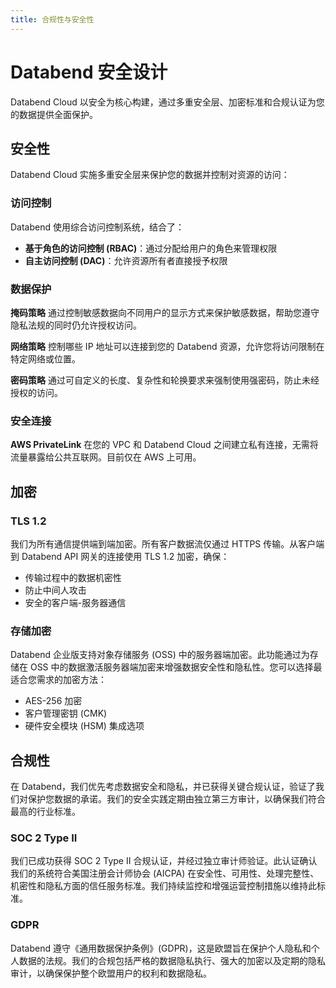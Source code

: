 ```yaml
---
title: 合规性与安全性
---
```


# Databend 安全设计

Databend Cloud 以安全为核心构建，通过多重安全层、加密标准和合规认证为您的数据提供全面保护。

## 安全性

Databend Cloud 实施多重安全层来保护您的数据并控制对资源的访问：

### 访问控制

Databend 使用综合访问控制系统，结合了：

- **基于角色的访问控制 (RBAC)**：通过分配给用户的角色来管理权限
- **自主访问控制 (DAC)**：允许资源所有者直接授予权限

### 数据保护

**掩码策略**
通过控制敏感数据向不同用户的显示方式来保护敏感数据，帮助您遵守隐私法规的同时仍允许授权访问。

**网络策略**
控制哪些 IP 地址可以连接到您的 Databend 资源，允许您将访问限制在特定网络或位置。

**密码策略**
通过可自定义的长度、复杂性和轮换要求来强制使用强密码，防止未经授权的访问。

### 安全连接

**AWS PrivateLink**
在您的 VPC 和 Databend Cloud 之间建立私有连接，无需将流量暴露给公共互联网。目前仅在 AWS 上可用。

## 加密

### TLS 1.2

我们为所有通信提供端到端加密。所有客户数据流仅通过 HTTPS 传输。从客户端到 Databend API 网关的连接使用 TLS 1.2 加密，确保：

- 传输过程中的数据机密性
- 防止中间人攻击
- 安全的客户端-服务器通信

### 存储加密

Databend 企业版支持对象存储服务 (OSS) 中的服务器端加密。此功能通过为存储在 OSS 中的数据激活服务器端加密来增强数据安全性和隐私性。您可以选择最适合您需求的加密方法：

- AES-256 加密
- 客户管理密钥 (CMK)
- 硬件安全模块 (HSM) 集成选项

## 合规性

在 Databend，我们优先考虑数据安全和隐私，并已获得关键合规认证，验证了我们对保护您数据的承诺。我们的安全实践定期由独立第三方审计，以确保我们符合最高的行业标准。

### SOC 2 Type II

我们已成功获得 SOC 2 Type II 合规认证，并经过独立审计师验证。此认证确认我们的系统符合美国注册会计师协会 (AICPA) 在安全性、可用性、处理完整性、机密性和隐私方面的信任服务标准。我们持续监控和增强运营控制措施以维持此标准。

### GDPR

Databend 遵守《通用数据保护条例》(GDPR)，这是欧盟旨在保护个人隐私和个人数据的法规。我们的合规包括严格的数据隐私执行、强大的加密以及定期的隐私审计，以确保保护整个欧盟用户的权利和数据隐私。